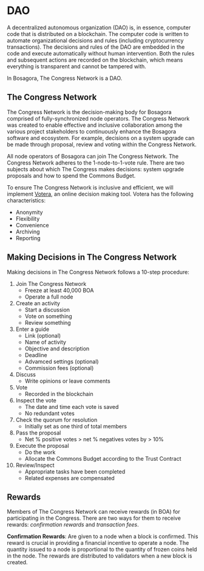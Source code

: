 # DAO

A decentralized autonomous organization (DAO) is, in essence, computer code that is distributed on a blockchain. The computer code is written to automate organizational decisions and rules (including cryptocurrency transactions). The decisions and rules of the DAO are embedded in the code and execute automatically without human intervention. Both the rules and subsequent actions are recorded on the blockchain, which means everything is transparent and cannot be tampered with.

In Bosagora, The Congress Network is a DAO.

## The Congress Network

The Congress Network is the decision-making body for Bosagora comprised of fully-synchronized node operators. The Congress Network was created to enable effective and inclusive collaboration among the various project stakeholders to continuously enhance the Bosagora software and ecosystem. For example, decisions on a system upgrade can be made through proposal, review and voting within the Congress Network.

All node operators of Bosagora can join The Congress Network. The Congress Network adheres to the 1-node-to-1-vote rule. There are two subjects about which The Congress makes decisions: system upgrade proposals and how to spend the Commons Budget.

To ensure The Congress Network is inclusive and efficient, we will implement [Votera](https://www.voteranow.com/), an online decision making tool. Votera has the following characteristics:

+ Anonymity
+ Flexibility
+ Convenience
+ Archiving
+ Reporting

## Making Decisions in The Congress Network

Making decisions in The Congress Network follows a 10-step procedure:

1. Join The Congress Network
    + Freeze at least 40,000 BOA
    + Operate a full node
2. Create an activity
    + Start a discussion
    + Vote on something
    + Review something
3. Enter a guide
    + Link (optional)
    + Name of activity
    + Objective and description
    + Deadline
    + Advamced settings (optional)
    + Commission fees (optional)
4. Discuss
    + Write opinions or leave comments
5. Vote
    + Recorded in the blockchain
6. Inspect the vote
    + The date and time each vote is saved
    + No redundant votes
7. Check the quorum for resolution
    + Initially set as one third of total members
8. Pass the proposal
    + Net % positive votes > net % negatives votes by > 10%
9. Execute the proposal
    + Do the work
    + Allocate the Commons Budget according to the Trust Contract
10. Review/Inspect
    + Appropriate tasks have been completed
    + Related expenses are compensated

## Rewards

Members of The Congress Network can receive rewards (in BOA) for participating in the Congress. There are two ways for them to receive rewards: *confirmation rewards* and *transaction fees*.

**Confirmation Rewards**: Are given to a node when a block is confirmed. This reward is crucial in providing a financial incentive to operate a node. The quantity issued to a node is proportional to the quantity of frozen coins held in the node. The rewards are distributed to validators when a new block is created.
